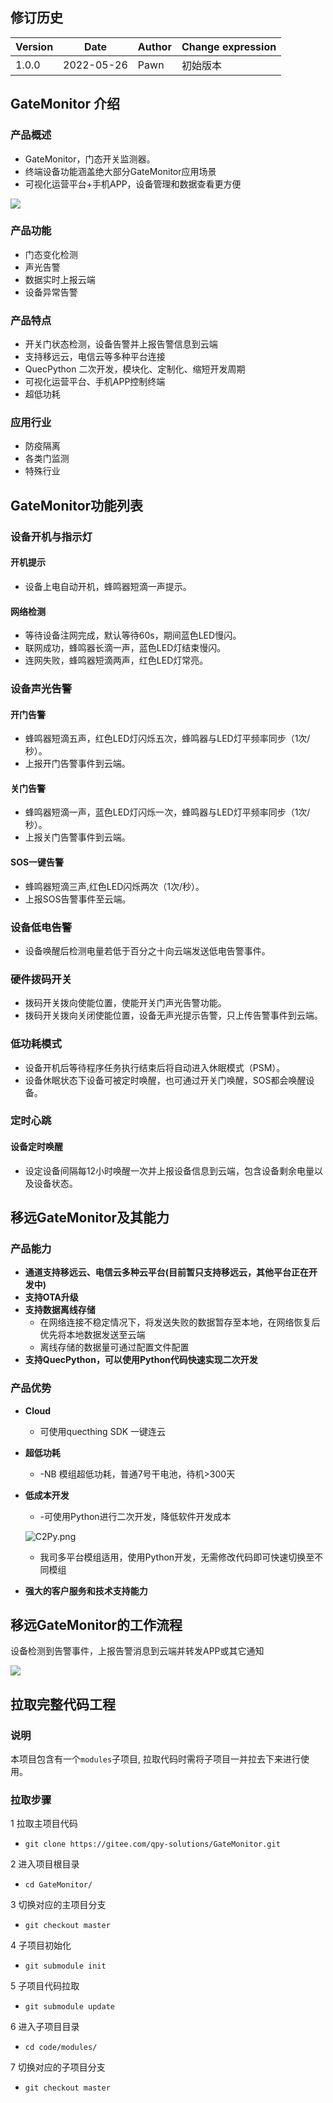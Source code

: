 ## 修订历史

| Version | **Date**   | **Author** | **Change expression** |
| :------ | ---------- | ---------- | --------------------- |
| 1.0.0   | 2022-05-26 | Pawn       | 初始版本              |

## GateMonitor 介绍

### 产品概述

- GateMonitor，门态开关监测器。
- 终端设备功能涵盖绝大部分GateMonitor应用场景
- 可视化运营平台+手机APP，设备管理和数据查看更方便

![](./docs/media/gateMonitor_alert.png)

### 产品功能

- 门态变化检测
- 声光告警
- 数据实时上报云端
- 设备异常告警

### 产品特点

- 开关门状态检测，设备告警并上报告警信息到云端
- 支持移远云，电信云等多种平台连接
- QuecPython 二次开发，模块化、定制化、缩短开发周期
- 可视化运营平台、手机APP控制终端
- 超低功耗

### 应用行业

- 防疫隔离
- 各类门监测
- 特殊行业

## GateMonitor功能列表

### 设备开机与指示灯

#### 开机提示

- 设备上电自动开机，蜂鸣器短滴一声提示。

#### 网络检测

- 等待设备注网完成，默认等待60s，期间蓝色LED慢闪。
- 联网成功，蜂鸣器长滴一声，蓝色LED灯结束慢闪。
- 连网失败，蜂鸣器短滴两声，红色LED灯常亮。

### 设备声光告警

#### 开门告警

- 蜂鸣器短滴五声，红色LED灯闪烁五次，蜂鸣器与LED灯平频率同步（1次/秒）。
- 上报开门告警事件到云端。

#### 关门告警

- 蜂鸣器短滴一声，蓝色LED灯闪烁一次，蜂鸣器与LED灯平频率同步（1次/秒）。
- 上报关门告警事件到云端。

#### SOS一键告警

- 蜂鸣器短滴三声,红色LED闪烁两次（1次/秒）。
- 上报SOS告警事件至云端。

### 设备低电告警

- 设备唤醒后检测电量若低于百分之十向云端发送低电告警事件。

### 硬件拨码开关

- 拨码开关拨向使能位置，使能开关门声光告警功能。
- 拨码开关拨向关闭使能位置，设备无声光提示告警，只上传告警事件到云端。

### 低功耗模式

- 设备开机后等待程序任务执行结束后将自动进入休眠模式（PSM）。
- 设备休眠状态下设备可被定时唤醒，也可通过开关门唤醒，SOS都会唤醒设备。

### 定时心跳

#### 设备定时唤醒

- 设定设备间隔每12小时唤醒一次并上报设备信息到云端，包含设备剩余电量以及设备状态。

## 移远GateMonitor及其能力

### 产品能力

- **通道支持移远云、电信云多种云平台(目前暂只支持移远云，其他平台正在开发中)**
- **支持OTA升级**
- **支持数据离线存储**
  - 在网络连接不稳定情况下，将发送失败的数据暂存至本地，在网络恢复后优先将本地数据发送至云端
  - 离线存储的数据量可通过配置文件配置
- **支持QuecPython，可以使用Python代码快速实现二次开发**

### 产品优势

- **Cloud**
  - 可使用quecthing SDK 一键连云

- **超低功耗**
  - -NB 模组超低功耗，普通7号干电池，待机>300天

- **低成本开发**

  - -可使用Python进行二次开发，降低软件开发成本

  ![C2Py.png](./docs/media/C2Py.png)

  - 我司多平台模组适用，使用Python开发，无需修改代码即可快速切换至不同模组

- **强大的客户服务和技术支持能力**

## 移远GateMonitor的工作流程

设备检测到告警事件，上报告警消息到云端并转发APP或其它通知

![](./docs/media/gateMonitor_alerm.png#pic_center=120x1)

## 拉取完整代码工程

### 说明

本项目包含有一个`modules`子项目, 拉取代码时需将子项目一并拉去下来进行使用。

### 拉取步骤

1 拉取主项目代码

- `git clone https://gitee.com/qpy-solutions/GateMonitor.git`

2 进入项目根目录

- `cd GateMonitor/`

3 切换对应的主项目分支

- `git checkout master`

4 子项目初始化

- `git submodule init`

5 子项目代码拉取

- `git submodule update`

6 进入子项目目录

- `cd code/modules/`

7 切换对应的子项目分支

- `git checkout master`
